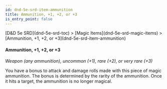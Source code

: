 ```yaml
---
id: dnd-5e-srd-item-ammunition
title: Ammunition, +1, +2, or +3
is_entry_point: false
---
```


<breadcrumb>
[D&D 5e SRD](dnd-5e-srd-toc) >  [Magic Items](dnd-5e-srd-magic-items) > [Ammunition, +1, +2, or +3](dnd-5e-srd-item-ammunition)
</breadcrumb>

#### Ammunition, +1, +2, or +3

*Weapon (any ammunition), uncommon (+1), rare (+2), or very rare (+3)*

You have a bonus to attack and damage rolls made with this piece of magic ammunition. The bonus is determined by the rarity of the ammunition. Once it hits a target, the ammunition is no longer magical.

